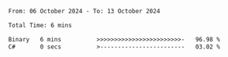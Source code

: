 <!--START_SECTION:waka-->

```txt
From: 06 October 2024 - To: 13 October 2024

Total Time: 6 mins

Binary   6 mins          >>>>>>>>>>>>>>>>>>>>>>>>-   96.98 %
C#       0 secs          >------------------------   03.02 %
```

<!--END_SECTION:waka-->
